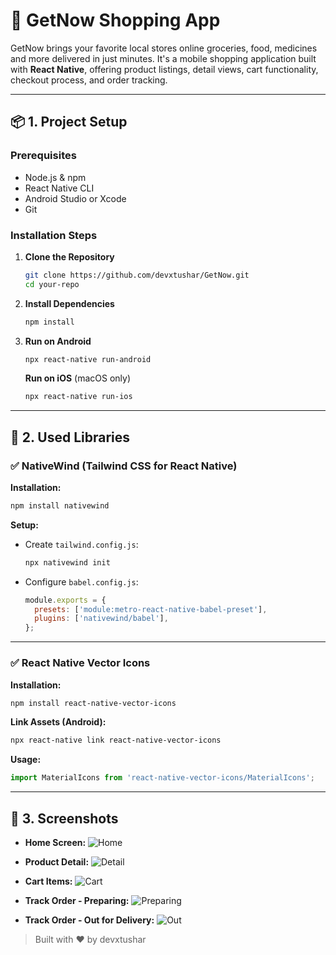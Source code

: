 # 💼 GetNow Shopping App

GetNow brings your favorite local stores online groceries, food, medicines and more delivered in just minutes. It's a mobile shopping application built with **React Native**, offering product listings, detail views, cart functionality, checkout process, and order tracking.

---

## 📦 1. Project Setup

### Prerequisites

- Node.js & npm
- React Native CLI
- Android Studio or Xcode
- Git

### Installation Steps

1. **Clone the Repository**

   ```bash
   git clone https://github.com/devxtushar/GetNow.git
   cd your-repo
   ```

2. **Install Dependencies**

   ```bash
   npm install
   ```

3. **Run on Android**

   ```bash
   npx react-native run-android
   ```

   **Run on iOS** (macOS only)

   ```bash
   npx react-native run-ios
   ```

---

## 🧰 2. Used Libraries

### ✅ NativeWind (Tailwind CSS for React Native)

**Installation:**

```bash
npm install nativewind
```

**Setup:**

- Create `tailwind.config.js`:

  ```bash
  npx nativewind init
  ```

- Configure `babel.config.js`:

  ```js
  module.exports = {
    presets: ['module:metro-react-native-babel-preset'],
    plugins: ['nativewind/babel'],
  };
  ```

---

### ✅ React Native Vector Icons

**Installation:**

```bash
npm install react-native-vector-icons
```

**Link Assets (Android):**

```bash
npx react-native link react-native-vector-icons
```

**Usage:**

```js
import MaterialIcons from 'react-native-vector-icons/MaterialIcons';
```

---

## 📸 3. Screenshots

- **Home Screen:**
  ![Home](https://drive.google.com/uc?export=view&id=1RPuYekYMfbPxPPMKbbmT3Esyzn8idoiP)

- **Product Detail:**
  ![Detail](https://drive.google.com/file/d/1YQEoFLAHMYEK3QA1mrugORDkdeuU5Mrg)

- **Cart Items:**
  ![Cart](https://drive.google.com/file/d/1khXLAas2zevJmn0b9v8ug3TVk4mXwtFw)

- **Track Order - Preparing:**
  ![Preparing](https://drive.google.com/file/d/1eXW1H6bQPZ0AFDFErNa_QV8KfuIr4ACd)

- **Track Order - Out for Delivery:**
  ![Out](https://drive.google.com/file/d/1WSz8_6cMPLs4nTW-6hIJ6QaoBZ9XSZVV/view?usp=sharing)

> Built with ❤️ by devxtushar
